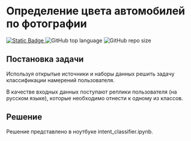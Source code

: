 <h1> Определение цвета автомобилей по фотографии </h1>


<p align="left">
  <a href="https://github.com/svyatoslav-rozhdestvenskiy">
    <img alt="Static Badge" src="https://img.shields.io/badge/intent_classifier-%23000000?style=plastic&label=svyatoslav-rozhdestvenskiy&labelColor=%23008000">
  </a>
  <img alt="GitHub top language" src="https://img.shields.io/github/languages/top/svyatoslav-rozhdestvenskiy/intent_classifier?style=plastic&logoColor=008000&labelColor=008000&color=000000">
  <img alt="GitHub repo size" src="https://img.shields.io/github/repo-size/svyatoslav-rozhdestvenskiy/intent_classifier?style=plastic&labelColor=008000&color=000000">

## Постановка задачи

Используя открытые источники и наборы данных решить задачу классификации намерений пользователя.

В качестве входных данных поступают реплики пользователя (на русском языке), которые необходимо отнести к одному из классов.

 ## Решение

 Решение представлено в ноутбуке intent_classifier.ipynb.


